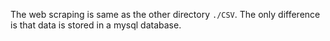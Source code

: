 The web scraping is same as the other directory `./CSV`. The only difference is that data is stored in a mysql database.
